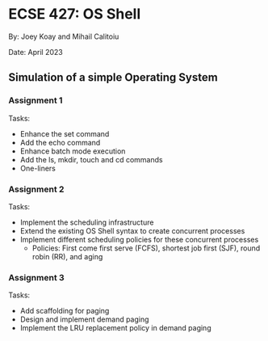 # ECSE 427: OS Shell
By: Joey Koay and Mihail Calitoiu

Date: April 2023

## Simulation of a simple Operating System

### Assignment 1
Tasks:
- Enhance the set command
- Add the echo command
- Enhance batch mode execution
- Add the ls, mkdir, touch and cd commands
- One-liners

### Assignment 2
Tasks:
- Implement the scheduling infrastructure
- Extend the existing OS Shell syntax to create concurrent processes
- Implement different scheduling policies for these concurrent processes
  - Policies: First come first serve (FCFS), shortest job first (SJF), round robin (RR), and aging
 
### Assignment 3
Tasks:
- Add scaffolding for paging
- Design and implement demand paging
- Implement the LRU replacement policy in demand paging
